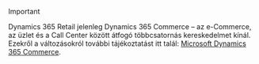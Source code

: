 > [!IMPORTANT]
> Dynamics 365 Retail jelenleg Dynamics 365 Commerce – az e-Commerce, az üzlet és a Call Center között átfogó többcsatornás kereskedelmet kínál. Ezekről a változásokról további tájékoztatást itt talál: [Microsoft Dynamics 365 Commerce](https://dynamics.microsoft.com/en-us/commerce/overview/).
